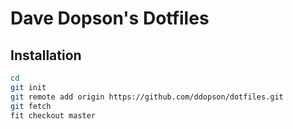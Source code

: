 Dave Dopson's Dotfiles
==========

Installation
----------
````bash
cd
git init
git remote add origin https://github.com/ddopson/dotfiles.git
git fetch
fit checkout master
````
